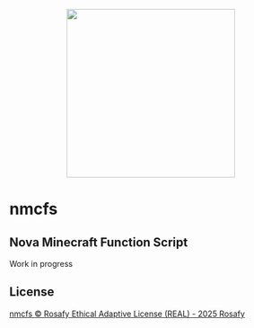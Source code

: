 <p align="center">
  <img width="300" height="300" src="https://github.com/rosafy/nmcfs/blob/main/nmcfs_templogo.png">
</p>

# nmcfs
## Nova Minecraft Function Script
Work in progress 
## License
[nmcfs © Rosafy Ethical Adaptive License (REAL) - 2025 Rosafy](https://github.com/rosafy/nmcfs/blob/main/LICENSE)
